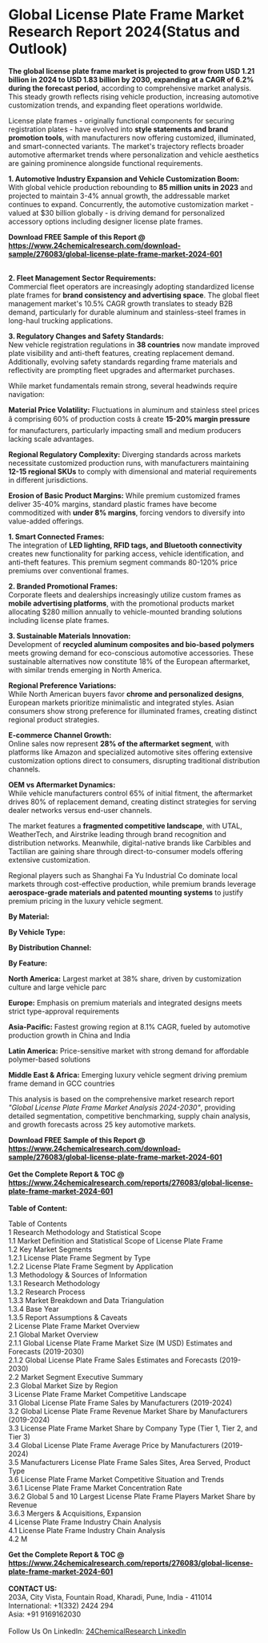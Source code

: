 <h1>Global License Plate Frame Market Research Report 2024(Status and Outlook)</h1><p><strong>The global license plate frame market is projected to grow from USD 1.21 billion in 2024 to USD 1.83 billion by 2030, expanding at a CAGR of 6.2% during the forecast period</strong>, according to comprehensive market analysis. This steady growth reflects rising vehicle production, increasing automotive customization trends, and expanding fleet operations worldwide.</p><p>License plate frames - originally functional components for securing registration plates - have evolved into <strong>style statements and brand promotion tools</strong>, with manufacturers now offering customized, illuminated, and smart-connected variants. The market's trajectory reflects broader automotive aftermarket trends where personalization and vehicle aesthetics are gaining prominence alongside functional requirements.</p><p><strong>1. Automotive Industry Expansion and Vehicle Customization Boom:</strong><br>
With global vehicle production rebounding to <strong>85 million units in 2023</strong> and projected to maintain 3-4% annual growth, the addressable market continues to expand. Concurrently, the automotive customization market - valued at $30 billion globally - is driving demand for personalized accessory options including designer license plate frames.</p><div><b>Download FREE Sample of this Report @ 
            <a href="https://www.24chemicalresearch.com/download-sample/276083/global-license-plate-frame-market-2024-601">
            https://www.24chemicalresearch.com/download-sample/276083/global-license-plate-frame-market-2024-601</a></b></div><br><p><strong>2. Fleet Management Sector Requirements:</strong><br>
Commercial fleet operators are increasingly adopting standardized license plate frames for <strong>brand consistency and advertising space</strong>. The global fleet management market's 10.5% CAGR growth translates to steady B2B demand, particularly for durable aluminum and stainless-steel frames in long-haul trucking applications.</p><p><strong>3. Regulatory Changes and Safety Standards:</strong><br>
New vehicle registration regulations in <strong>38 countries</strong> now mandate improved plate visibility and anti-theft features, creating replacement demand. Additionally, evolving safety standards regarding frame materials and reflectivity are prompting fleet upgrades and aftermarket purchases.</p><p>While market fundamentals remain strong, several headwinds require navigation:</p><p><strong>Material Price Volatility:</strong> Fluctuations in aluminum and stainless steel prices â comprising 60% of production costs â create <strong>15-20% margin pressure</strong> for manufacturers, particularly impacting small and medium producers lacking scale advantages.</p><p><strong>Regional Regulatory Complexity:</strong> Diverging standards across markets necessitate customized production runs, with manufacturers maintaining <strong>12-15 regional SKUs</strong> to comply with dimensional and material requirements in different jurisdictions.</p><p><strong>Erosion of Basic Product Margins:</strong> While premium customized frames deliver 35-40% margins, standard plastic frames have become commoditized with <strong>under 8% margins</strong>, forcing vendors to diversify into value-added offerings.</p><p><strong>1. Smart Connected Frames:</strong><br>
The integration of <strong>LED lighting, RFID tags, and Bluetooth connectivity</strong> creates new functionality for parking access, vehicle identification, and anti-theft features. This premium segment commands 80-120% price premiums over conventional frames.</p><p><strong>2. Branded Promotional Frames:</strong><br>
Corporate fleets and dealerships increasingly utilize custom frames as <strong>mobile advertising platforms</strong>, with the promotional products market allocating $280 million annually to vehicle-mounted branding solutions including license plate frames.</p><p><strong>3. Sustainable Materials Innovation:</strong><br>
Development of <strong>recycled aluminum composites and bio-based polymers</strong> meets growing demand for eco-conscious automotive accessories. These sustainable alternatives now constitute 18% of the European aftermarket, with similar trends emerging in North America.</p><p><strong>Regional Preference Variations:</strong><br>
	While North American buyers favor <strong>chrome and personalized designs</strong>, European markets prioritize minimalistic and integrated styles. Asian consumers show strong preference for illuminated frames, creating distinct regional product strategies.</p><p><strong>E-commerce Channel Growth:</strong><br>
	Online sales now represent <strong>28% of the aftermarket segment</strong>, with platforms like Amazon and specialized automotive sites offering extensive customization options direct to consumers, disrupting traditional distribution channels.</p><p><strong>OEM vs Aftermarket Dynamics:</strong><br>
	While vehicle manufacturers control 65% of initial fitment, the aftermarket drives 80% of replacement demand, creating distinct strategies for serving dealer networks versus end-user channels.</p><p>The market features a <strong>fragmented competitive landscape</strong>, with UTAL, WeatherTech, and Airstrike leading through brand recognition and distribution networks. Meanwhile, digital-native brands like Carbibles and Tactilian are gaining share through direct-to-consumer models offering extensive customization.</p><p>Regional players such as Shanghai Fa Yu Industrial Co dominate local markets through cost-effective production, while premium brands leverage <strong>aerospace-grade materials and patented mounting systems</strong> to justify premium pricing in the luxury vehicle segment.</p><p><strong>By Material:</strong></p><p><strong>By Vehicle Type:</strong></p><p><strong>By Distribution Channel:</strong></p><p><strong>By Feature:</strong></p><p><strong>North America:</strong> Largest market at 38% share, driven by customization culture and large vehicle parc</p><p><strong>Europe:</strong> Emphasis on premium materials and integrated designs meets strict type-approval requirements</p><p><strong>Asia-Pacific:</strong> Fastest growing region at 8.1% CAGR, fueled by automotive production growth in China and India</p><p><strong>Latin America:</strong> Price-sensitive market with strong demand for affordable polymer-based solutions</p><p><strong>Middle East &amp; Africa:</strong> Emerging luxury vehicle segment driving premium frame demand in GCC countries</p><p>This analysis is based on the comprehensive market research report <em>"Global License Plate Frame Market Analysis 2024-2030"</em>, providing detailed segmentation, competitive benchmarking, supply chain analysis, and growth forecasts across 25 key automotive markets.</p><div><b>Download FREE Sample of this Report @ 
            <a href="https://www.24chemicalresearch.com/download-sample/276083/global-license-plate-frame-market-2024-601">
            https://www.24chemicalresearch.com/download-sample/276083/global-license-plate-frame-market-2024-601</a></b></div><br><div><b>Get the Complete Report & TOC @ 
            <a href="https://www.24chemicalresearch.com/reports/276083/global-license-plate-frame-market-2024-601">
            https://www.24chemicalresearch.com/reports/276083/global-license-plate-frame-market-2024-601</a></b></div><br>
            <b>Table of Content:</b><p>Table of Contents<br />
1 Research Methodology and Statistical Scope<br />
1.1 Market Definition and Statistical Scope of License Plate Frame<br />
1.2 Key Market Segments<br />
1.2.1 License Plate Frame Segment by Type<br />
1.2.2 License Plate Frame Segment by Application<br />
1.3 Methodology & Sources of Information<br />
1.3.1 Research Methodology<br />
1.3.2 Research Process<br />
1.3.3 Market Breakdown and Data Triangulation<br />
1.3.4 Base Year<br />
1.3.5 Report Assumptions & Caveats<br />
2 License Plate Frame Market Overview<br />
2.1 Global Market Overview<br />
2.1.1 Global License Plate Frame Market Size (M USD) Estimates and Forecasts (2019-2030)<br />
2.1.2 Global License Plate Frame Sales Estimates and Forecasts (2019-2030)<br />
2.2 Market Segment Executive Summary<br />
2.3 Global Market Size by Region<br />
3 License Plate Frame Market Competitive Landscape<br />
3.1 Global License Plate Frame Sales by Manufacturers (2019-2024)<br />
3.2 Global License Plate Frame Revenue Market Share by Manufacturers (2019-2024)<br />
3.3 License Plate Frame Market Share by Company Type (Tier 1, Tier 2, and Tier 3)<br />
3.4 Global License Plate Frame Average Price by Manufacturers (2019-2024)<br />
3.5 Manufacturers License Plate Frame Sales Sites, Area Served, Product Type<br />
3.6 License Plate Frame Market Competitive Situation and Trends<br />
3.6.1 License Plate Frame Market Concentration Rate<br />
3.6.2 Global 5 and 10 Largest License Plate Frame Players Market Share by Revenue<br />
3.6.3 Mergers & Acquisitions, Expansion<br />
4 License Plate Frame Industry Chain Analysis<br />
4.1 License Plate Frame Industry Chain Analysis<br />
4.2 M</p><div><b>Get the Complete Report & TOC @ 
            <a href="https://www.24chemicalresearch.com/reports/276083/global-license-plate-frame-market-2024-601">
            https://www.24chemicalresearch.com/reports/276083/global-license-plate-frame-market-2024-601</a></b></div><br><b>CONTACT US:</b><br>
            203A, City Vista, Fountain Road, Kharadi, Pune, India - 411014<br>
            International: +1(332) 2424 294<br>
            Asia: +91 9169162030 <br><br>
            Follow Us On LinkedIn: <a href="https://www.linkedin.com/company/24chemicalresearch/">24ChemicalResearch LinkedIn</a>